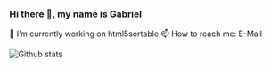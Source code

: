 ### Hi there 👋, my name is Gabriel

🔭 I’m currently working on html5sortable 📫 How to reach me: E-Mail 

![Github stats](https://github-readme-stats.vercel.app/api?username=kaffarell&show_icons=true&theme=dark)  
